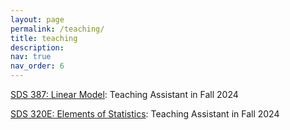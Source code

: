 ```yaml
---
layout: page
permalink: /teaching/
title: teaching
description: 
nav: true
nav_order: 6
---
```


[SDS 387: Linear Model](https://stat.utexas.edu/academics/graduate-course-inventory#SDS387): Teaching Assistant in Fall 2024

[SDS 320E: Elements of Statistics](https://stat.utexas.edu/academics/undergraduate-course-inventory#SDS320E): Teaching Assistant in Fall 2024

[comment]: <> (For now, this page is assumed to be a static description of your courses. You can convert it to a collection similar to `_projects/` so that you can have a dedicated page for each course.)

[comment]: <> (Organize your courses by years, topics, or universities, however you like!)
